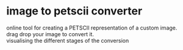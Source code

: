 # image to petscii converter

online tool for creating a PETSCII representation of a custom image.  
drag drop your image to convert it.  
visualising the different stages of the conversion  


